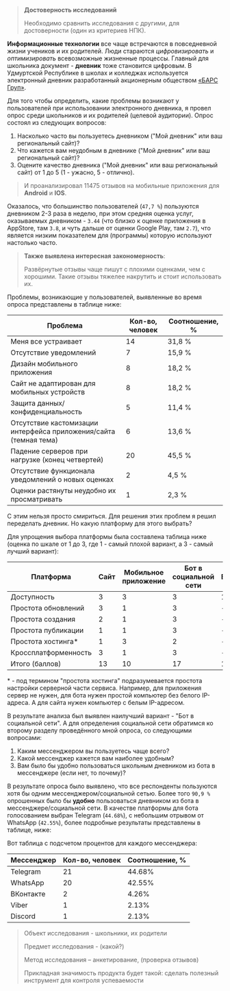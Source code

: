 > **Достоверность исследований**
>
> Необходимо сравнить исследования с другими, для достоверности (один из критериев НПК).

**Информационные технологии** все чаще встречаются в повседневной жизни учеников и их родителей. Люди стараются *цифровизировать* и *оптимизировать* всевозможные жизненные процессы. Главный для школьника документ - **дневник** тоже становится цифровым. В Удмуртской Республике в школах и колледжах используется электронный дневник разработанный акционерным обществом [«БАРС Груп»](https://bars.group/).

Для того чтобы определить, какие проблемы возникают у пользователей при использовании электронного дневника, я провел опрос среди школьников и их родителей (целевой аудитории). Опрос состоял из следующих вопросов:

1. Насколько часто вы пользуетесь дневником ("Мой дневник" или ваш региональный сайт)?
2. Что кажется вам неудобным в дневнике ("Мой дневник" или ваш региональный сайт)?
3. Оцените качество дневника ("Мой дневник" или ваш региональный сайт) от 1 до 5 (1 - ужасно, 5 - отлично).

>  И проанализировал 11475 отзывов на мобильные приложения для **Android** и **IOS**.

Оказалось, что большинство пользователей (`47,7 %`) пользуются дневником 2-3 раза в неделю, при этом средняя оценка услуг, оказываемых дневником - `3.44` (что близко к оценке приложения в AppStore, там `3.8`, и чуть дальше от оценки Google Play, там `2.7`), что является низким показателем для (программы) которую используют настолько часто.

> **Также выявлена интересная закономерность**:
>
> Развёрнутые отзывы чаще пишут с плохими оценками, чем с хорошими.
> Такие отзывы тяжелее накрутить и стоит использовать их.

Проблемы, возникающие у пользователей, выявленные во время опроса представлены в таблице ниже:

| Проблема                                                          | Кол-во, человек | Соотношение, % |
| ----------------------------------------------------------------- | --------------- | -------------- |
| Меня все устраивает                                               | 14              | 31,8 %         |
| Отсутствие уведомлений                                            | 7               | 15,9 %         |
| Дизайн мобильного приложения                                      | 8               | 18,2 %         |
| Сайт не адаптирован для мобильных устройств                       | 8               | 18,2 %         |
| Защита данных/конфиденциальность                                  | 5               | 11,4 %         |
| Отсутствие кастомизации интерфейса приложения/сайта (темная тема) | 6               | 13,6 %         |
| Падение серверов при нагрузке (конец четвертей)                   | 20              | 45,5 %         |
| Отсутствие функционала уведомлений о новых оценках                | 2               | 4,5 %          |
| Оценки растянуты неудобно их просматривать                        | 1               | 2,3 %          |

С этим нельзя просто смириться. Для решения этих проблем я решил переделать дневник. Но какую платформу для этого выбрать?

Для упрощения выбора платформы была составлена таблица ниже (оценка по шкале от 1 до 3, где 1 - самый плохой вариант, а 3 - самый лучший вариант):

| Платформа            | Сайт | Мобильное приложение | Бот в социальной сети | Бумажный |
| -------------------- | ---- | -------------------- | --------------------- | -------- |
| Доступность          | 3    | 3                    | 3                     | 1        |
| Простота обновлений  | 3    | 1                    | 3                     | -        |
| Простота создания    | 2    | 1                    | 3                     | -        |
| Простота публикации  | 1    | 1                    | 3                     | -        |
| Простота хостинга\*  | 1    | 3                    | 2                     | -        |
| Кроссплатформенность | 3    | 1                    | 3                     | -        |
| Итого (баллов)       | 13   | 10                   | 17                    | 1        |

\* - под термином "простота хостинга" подразумевается простота настройки серверной части сервиса. Например, для приложения сервер не нужен, для бота нужен простой компьютер без белого IP-адреса. А для сайта нужен компьютер с белым IP-адресом.

В результате анализа был выявлен наилучший вариант - "Бот в социальной сети". А для определения социальной сети обратимся ко второму разделу проведённого мной опроса, со следующими вопросами:

1. Каким мессенджером вы пользуетесь чаще всего?
2. Какой мессенджер кажется вам наиболее удобным?
3. Вам было бы удобно пользоваться школьным дневником из бота в мессенджере (если нет, то почему)?

В результате опроса было выявлено, что все респонденты пользуются хотя бы одним мессенджером/социальной сетью. Более того `90,9 %` опрошенных было бы **удобно** пользоваться дневником из бота в мессенджере/социальной сети. В качестве платформы для бота голосованием выбран Telegram (`44.68%`), с небольшим отрывом от WhatsApp (`42.55%`), более подробные результаты представлены в таблице, ниже:

Вот таблица с подсчетом процентов для каждого мессенджера:  

| Мессенджер  | Кол-во, человек | Соотношение, % |
| ----------- | --------------- | -------------- |
| Telegram    | 21              | 44.68%         |
| WhatsApp    | 20              | 42.55%         |
| ВКонтакте   | 2               | 4.26%          |
| Viber       | 1               | 2.13%          |
| Discord     | 1               | 2.13%          |

> Объект исследования - школьники, их родители
> 
> Предмет исследования - (какой?)
> 
> Метод исследования – анкетирование, (проверка отзывов)
> 
> Прикладная значимость продукта будет такой: сделать полезный инструмент для контроля успеваемости
